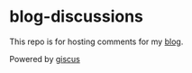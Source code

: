 # blog-discussions

This repo is for hosting comments for my [blog](https://blog.royli.dev).

Powered by [giscus](https://giscus.app/)
